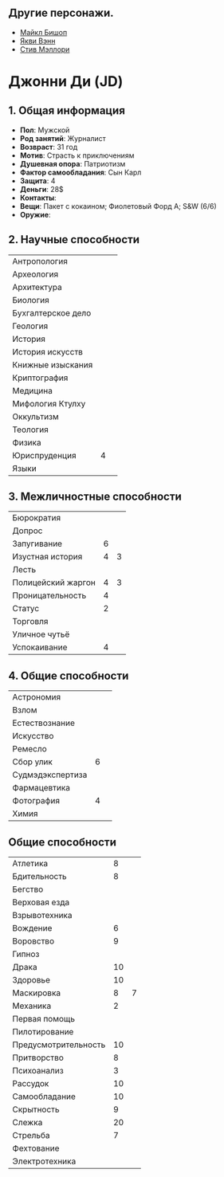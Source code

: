 ## Другие персонажи.
- [Майкл Бишоп](./bishop)
- [Якви Вэнн](./yakvi)
- [Стив Мэллори](./steve)

# Джонни Ди (JD)

## 1. Общая информация

- **Пол**: Мужской
- **Род занятий**: Журналист
- **Возвраст**: 31 год
- **Мотив**: Страсть к приключениям
- **Душевная опора**: Патриотизм
- **Фактор самообладания**: Сын Карл
- **Защита**: 4
- **Деньги**: 28\$
- **Контакты**:
- **Вещи**: Пакет с кокаином; Фиолетовый Форд А; S&W (6/6)
- **Оружие**:

## 2. Научные способности

|                    |     |     |
| ------------------ | --- | --- |
| Антропология       |     |     |
| Археология         |     |     |
| Архитектура        |     |     |
| Биология           |     |     |
| Бухгалтерское дело |     |     |
| Геология           |     |     |
| История            |     |     |
| История искусств   |     |     |
| Книжные изыскания  |     |     |
| Криптография       |     |     |
| Медицина           |     |     |
| Мифология Ктулху   |     |     |
| Оккультизм         |     |     |
| Теология           |     |     |
| Физика             |     |     |
| Юриспруденция      | 4   |     |
| Языки              |     |     |

## 3. Межличностные способности

|                    |     |     |
| ------------------ | --- | --- |
| Бюрократия         |     |     |
| Допрос             |     |     |
| Запугивание        | 6   |     |
| Изустная история   | 4   | 3   |
| Лесть              |     |     |
| Полицейский жаргон | 4   | 3   |
| Проницательность   | 4   |     |
| Статус             | 2   |     |
| Торговля           |     |     |
| Уличное чутьё      |     |     |
| Успокаивание       | 4   |     |

## 4. Общие способности

|                  |     |     |
| ---------------- | --- | --- |
| Астрономия       |     |     |
| Взлом            |     |     |
| Естествознание   |     |     |
| Искусство        |     |     |
| Ремесло          |     |     |
| Сбор улик        | 6   |     |
| Судмэдэкспертиза |     |     |
| Фармацевтика     |     |     |
| Фотография       | 4   |     |
| Химия            |     |     |

## Общиe способности

|                      |     |     |
| -------------------- | --- | --- |
| Атлетика             | 8   |     |
| Бдительность         | 8   |     |
| Бегство              |     |     |
| Верховая езда        |     |     |
| Взрывотехника        |     |     |
| Вождение             | 6   |     |
| Воровство            | 9   |     |
| Гипноз               |     |     |
| Драка                | 10  |     |
| Здоровье             | 10  |     |
| Маскировка           | 8   | 7   |
| Механика             | 2   |     |
| Первая помощь        |     |     |
| Пилотирование        |     |     |
| Предусмотрительность | 10  |     |
| Притворство          | 8   |     |
| Психоанализ          | 3   |     |
| Рассудок             | 10  |     |
| Самообладание        | 10  |     |
| Скрытность           | 9   |     |
| Слежка               | 20  |     |
| Стрельба             | 7   |     |
| Фехтование           |     |     |
| Электротехника       |     |     |
